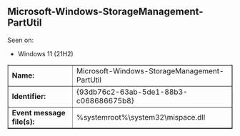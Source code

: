 ## Microsoft-Windows-StorageManagement-PartUtil

Seen on:
* Windows 11 (21H2)

<table border="1" class="docutils">
  <tbody>
    <tr>
      <td><b>Name:</b></td>
      <td>Microsoft-Windows-StorageManagement-PartUtil</td>
    </tr>
    <tr>
      <td><b>Identifier:</b></td>
      <td>{93db76c2-63ab-5de1-88b3-c068686675b8}</td>
    </tr>
    <tr>
      <td><b>Event message file(s):</b></td>
      <td>%systemroot%\system32\mispace.dll</td>
    </tr>
  </tbody>
</table>

&nbsp;

